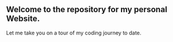 ## Welcome to the repository for my personal Website. 

Let me take you on a tour of my coding journey to date.
